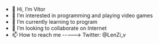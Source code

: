 - 👋 Hi, I’m Vítor
- 👀 I’m interested in programming and playing video games
- 🌱 I’m currently learning to program
- 💞️ I’m looking to collaborate on Internet
- 📫 How to reach me ----->   Twitter: @LenZi_v
